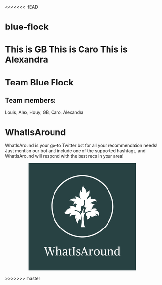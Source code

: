 <<<<<<< HEAD
# blue-flock
This is GB
This is Caro
This is Alexandra
=======
# Team Blue Flock
## Team members:
Louis, Alex, Houy, GB, Caro, Alexandra

# WhatIsAround
WhatIsAround is your go-to Twitter bot for all your recommendation needs! Just mention our bot and include one of the supported hashtags, and WhatIsAround will respond with the best recs in your area!
<p align="center">
  <img src="/images/logo.png" width="350" title="hover text">
</p>
>>>>>>> master
